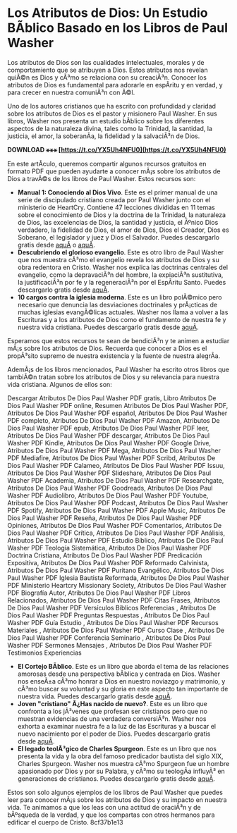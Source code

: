
 
# Los Atributos de Dios: Un Estudio BÃ­blico Basado en los Libros de Paul Washer
 
Los atributos de Dios son las cualidades intelectuales, morales y de comportamiento que se atribuyen a Dios. Estos atributos nos revelan quiÃ©n es Dios y cÃ³mo se relaciona con su creaciÃ³n. Conocer los atributos de Dios es fundamental para adorarle en espÃ­ritu y en verdad, y para crecer en nuestra comuniÃ³n con Ã©l.
 
Uno de los autores cristianos que ha escrito con profundidad y claridad sobre los atributos de Dios es el pastor y misionero Paul Washer. En sus libros, Washer nos presenta un estudio bÃ­blico sobre los diferentes aspectos de la naturaleza divina, tales como la Trinidad, la santidad, la justicia, el amor, la soberanÃ­a, la fidelidad y la salvaciÃ³n de Dios.
 
**DOWNLOAD ⚹⚹⚹ [https://t.co/YX5Uh4NFU0](https://t.co/YX5Uh4NFU0)**


 
En este artÃ­culo, queremos compartir algunos recursos gratuitos en formato PDF que pueden ayudarte a conocer mÃ¡s sobre los atributos de Dios a travÃ©s de los libros de Paul Washer. Estos recursos son:
 
- **Manual 1: Conociendo al Dios Vivo**. Este es el primer manual de una serie de discipulado cristiano creada por Paul Washer junto con el ministerio de HeartCry. Contiene 47 lecciones divididas en 11 temas sobre el conocimiento de Dios y la doctrina de la Trinidad, la naturaleza de Dios, las excelencias de Dios, la santidad y justicia, el Ãºnico Dios verdadero, la fidelidad de Dios, el amor de Dios, Dios el Creador, Dios es Soberano, el legislador y juez y Dios el Salvador. Puedes descargarlo gratis desde [aquÃ­](https://legadobautistaconfesional.com/distribucion/) o [aquÃ­](https://recursos.heartcrymissionary.com/conociendo-al-dios-vivo/).
- **Descubriendo el glorioso evangelio**. Este es otro libro de Paul Washer que nos muestra cÃ³mo el evangelio revela los atributos de Dios y su obra redentora en Cristo. Washer nos explica las doctrinas centrales del evangelio, como la depravaciÃ³n del hombre, la expiaciÃ³n sustitutiva, la justificaciÃ³n por fe y la regeneraciÃ³n por el EspÃ­ritu Santo. Puedes descargarlo gratis desde [aquÃ­](https://teologiasana.com/2020/11/17/libros-en-pdf-de-paul-washer-gratis/).
- **10 cargos contra la iglesia moderna**. Este es un libro polÃ©mico pero necesario que denuncia las desviaciones doctrinales y prÃ¡cticas de muchas iglesias evangÃ©licas actuales. Washer nos llama a volver a las Escrituras y a los atributos de Dios como el fundamento de nuestra fe y nuestra vida cristiana. Puedes descargarlo gratis desde [aquÃ­](https://teologiasana.com/2020/11/17/libros-en-pdf-de-paul-washer-gratis/).

Esperamos que estos recursos te sean de bendiciÃ³n y te animen a estudiar mÃ¡s sobre los atributos de Dios. Recuerda que conocer a Dios es el propÃ³sito supremo de nuestra existencia y la fuente de nuestra alegrÃ­a.
  
AdemÃ¡s de los libros mencionados, Paul Washer ha escrito otros libros que tambiÃ©n tratan sobre los atributos de Dios y su relevancia para nuestra vida cristiana. Algunos de ellos son:
 
Descargar Atributos De Dios Paul Washer PDF gratis,  Libro Atributos De Dios Paul Washer PDF online,  Resumen Atributos De Dios Paul Washer PDF,  Atributos De Dios Paul Washer PDF español,  Atributos De Dios Paul Washer PDF completo,  Atributos De Dios Paul Washer PDF Amazon,  Atributos De Dios Paul Washer PDF epub,  Atributos De Dios Paul Washer PDF leer,  Atributos De Dios Paul Washer PDF descargar,  Atributos De Dios Paul Washer PDF Kindle,  Atributos De Dios Paul Washer PDF Google Drive,  Atributos De Dios Paul Washer PDF Mega,  Atributos De Dios Paul Washer PDF Mediafire,  Atributos De Dios Paul Washer PDF Scribd,  Atributos De Dios Paul Washer PDF Calameo,  Atributos De Dios Paul Washer PDF Issuu,  Atributos De Dios Paul Washer PDF Slideshare,  Atributos De Dios Paul Washer PDF Academia,  Atributos De Dios Paul Washer PDF Researchgate,  Atributos De Dios Paul Washer PDF Goodreads,  Atributos De Dios Paul Washer PDF Audiolibro,  Atributos De Dios Paul Washer PDF Youtube,  Atributos De Dios Paul Washer PDF Podcast,  Atributos De Dios Paul Washer PDF Spotify,  Atributos De Dios Paul Washer PDF Apple Music,  Atributos De Dios Paul Washer PDF Reseña,  Atributos De Dios Paul Washer PDF Opiniones,  Atributos De Dios Paul Washer PDF Comentarios,  Atributos De Dios Paul Washer PDF Crítica,  Atributos De Dios Paul Washer PDF Análisis,  Atributos De Dios Paul Washer PDF Estudio Bíblico,  Atributos De Dios Paul Washer PDF Teología Sistemática,  Atributos De Dios Paul Washer PDF Doctrina Cristiana,  Atributos De Dios Paul Washer PDF Predicación Expositiva,  Atributos De Dios Paul Washer PDF Reformado Calvinista,  Atributos De Dios Paul Washer PDF Puritano Evangélico,  Atributos De Dios Paul Washer PDF Iglesia Bautista Reformada,  Atributos De Dios Paul Washer PDF Ministerio Heartcry Missionary Society,  Atributos De Dios Paul Washer PDF Biografía Autor,  Atributos De Dios Paul Washer PDF Libros Relacionados,  Atributos De Dios Paul Washer PDF Citas Frases,  Atributos De Dios Paul Washer PDF Versículos Bíblicos Referencias ,  Atributos De Dios Paul Washer PDF Preguntas Respuestas ,  Atributos De Dios Paul Washer PDF Guía Estudio ,  Atributos De Dios Paul Washer PDF Recursos Materiales ,  Atributos De Dios Paul Washer PDF Curso Clase ,  Atributos De Dios Paul Washer PDF Conferencia Seminario ,  Atributos De Dios Paul Washer PDF Sermones Mensajes ,  Atributos De Dios Paul Washer PDF Testimonios Experiencias

- **El Cortejo BÃ­blico**. Este es un libro que aborda el tema de las relaciones amorosas desde una perspectiva bÃ­blica y centrada en Dios. Washer nos enseÃ±a cÃ³mo honrar a Dios en nuestro noviazgo y matrimonio, y cÃ³mo buscar su voluntad y su gloria en este aspecto tan importante de nuestra vida. Puedes descargarlo gratis desde [aquÃ­](https://teologiasana.com/2020/11/17/libros-en-pdf-de-paul-washer-gratis/).
- **Joven "cristiano" Â¿Has nacido de nuevo?**. Este es un libro que confronta a los jÃ³venes que profesan ser cristianos pero que no muestran evidencias de una verdadera conversiÃ³n. Washer nos exhorta a examinar nuestra fe a la luz de las Escrituras y a buscar el nuevo nacimiento por el poder de Dios. Puedes descargarlo gratis desde [aquÃ­](https://teologiasana.com/2020/11/17/libros-en-pdf-de-paul-washer-gratis/).
- **El legado teolÃ³gico de Charles Spurgeon**. Este es un libro que nos presenta la vida y la obra del famoso predicador bautista del siglo XIX, Charles Spurgeon. Washer nos muestra cÃ³mo Spurgeon fue un hombre apasionado por Dios y por su Palabra, y cÃ³mo su teologÃ­a influyÃ³ en generaciones de cristianos. Puedes descargarlo gratis desde [aquÃ­](https://teologiasana.com/2020/11/17/libros-en-pdf-de-paul-washer-gratis/).

Estos son solo algunos ejemplos de los libros de Paul Washer que puedes leer para conocer mÃ¡s sobre los atributos de Dios y su impacto en nuestra vida. Te animamos a que los leas con una actitud de oraciÃ³n y de bÃºsqueda de la verdad, y que los compartas con otros hermanos para edificar el cuerpo de Cristo.
 8cf37b1e13
 
